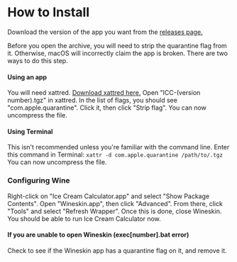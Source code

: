 # How to Install #

Download the version of the app you want from the [releases page.](https://github.com/contextnerror/ICC-Mac/releases)

Before you open the archive, you will need to strip the quarantine flag from it. Otherwise, macOS will incorrectly claim the app is broken. There are two ways to do this step.

#### Using an app ####
You will need xattred. [Download xattred here.](https://eclecticlight.co/xattred-sandstrip-xattr-tools/)
Open "ICC-(version number).tgz" in xattred. In the list of flags, you should see "com.apple.quarantine". Click it, then click "Strip flag". You can now uncompress the file. 

#### Using Terminal ####
This isn't recommended unless you're familiar with the command line.
Enter this command in Terminal: `xattr -d com.apple.quarantine /path/to/.tgz`
You can now uncompress the file. 

### Configuring Wine ###
Right-click on "Ice Cream Calculator.app" and select "Show Package Contents".
Open "Wineskin.app", then click "Advanced". From there, click "Tools" and select "Refresh Wrapper".
Once this is done, close Wineskin. You should be able to run Ice Cream Calculator now.

#### If you are unable to open Wineskin (exec[number].bat error) ####
Check to see if the Wineskin app has a quarantine flag on it, and remove it.

